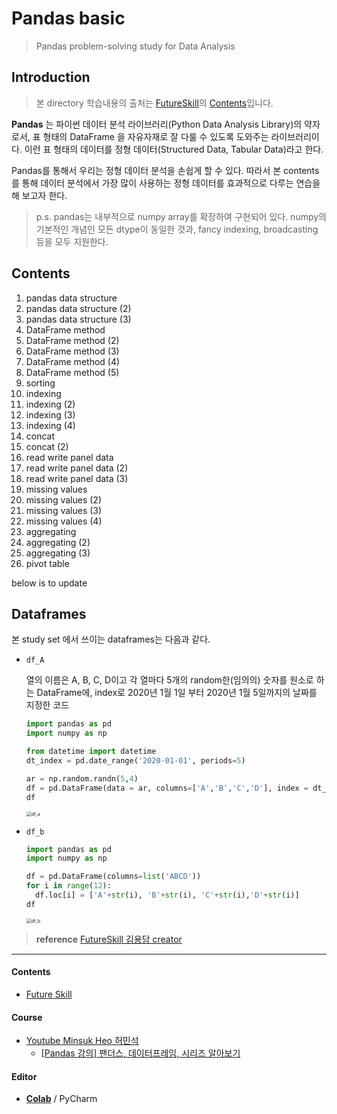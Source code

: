 # Pandas basic
> Pandas problem-solving study for Data Analysis



## Introduction

> 본 directory 학습내용의 출처는 [FutureSkill](https://futureskill.io/)의 [Contents](https://futureskill.io/content/903ab63c-2b24-4be0-ba1c-a3ba34dce258)입니다.

 **Pandas** 는 파이썬 데이터 분석 라이브러리(Python Data Analysis Library)의 약자로서, 표 형태의 DataFrame 을 자유자재로 잘 다룰 수 있도록 도와주는 라이브러리이다. 이런 표 형태의 데이터를 정형 데이터(Structured Data, Tabular Data)라고 한다.

Pandas를 통해서 우리는 정형 데이터 분석을 손쉽게 할 수 있다. 따라서 본 contents를 통해 데이터 분석에서 가장 많이 사용하는 정형 데이터를 효과적으로 다루는 연습을 해 보고자 한다.

> p.s. pandas는 내부적으로 numpy array를 확장하여 구현되어 있다. numpy의 기본적인 개념인 모든 dtype이 동일한 것과, fancy indexing, broadcasting 등을 모두 지원한다.



## Contents



1. pandas data structure
2. pandas data structure (2)
3. pandas data structure (3)
4. DataFrame method
5. DataFrame method (2)
6. DataFrame method (3)
7. DataFrame method (4)
8. DataFrame method (5)
9. sorting
10. indexing
11. indexing (2)
12. indexing (3)
13. indexing (4)
14. concat
15. concat (2)
16. read write panel data
17. read write panel data (2)
18. read write panel data (3)
19. missing values
20. missing values (2)
21. missing values (3)
22. missing values (4)
23. aggregating
24. aggregating (2)
25. aggregating (3)
26. pivot table



below is to update

## Dataframes

본 study set 에서 쓰이는 dataframes는 다음과 같다.



- `df_A`

  열의 이름은 A, B, C, D이고 각 열마다 5개의 random한(임의의) 숫자를 원소로 하는 DataFrame에, index로 2020년 1월 1일 부터 2020년 1월 5일까지의 날짜를 지정한 코드

  ~~~python
  import pandas as pd
  import numpy as np
  
  from datetime import datetime
  dt_index = pd.date_range('2020-01-01', periods=5)
  
  ar = np.random.randn(5,4)
  df = pd.DataFrame(data = ar, columns=['A','B','C','D'], index = dt_index)
  df
  ~~~

  <img src="/Users/seobj/Desktop/DEV/python-practice/pandas-basic/img/df_a.png" alt="df_a" style="zoom:50%;border:none" />  

- `df_b`

  ~~~python
  import pandas as pd
  import numpy as np
  
  df = pd.DataFrame(columns=list('ABCD'))
  for i in range(12):
    df.loc[i] = ['A'+str(i), 'B'+str(i), 'C'+str(i),'D'+str(i)]
  df
  ~~~

  <img src="/Users/seobj/Desktop/DEV/python-practice/pandas-basic/img/df_b.png" alt="df_b" style="zoom:50%;border:none" />  



> **reference** [FutureSkill 김용담 creator](https://futureskill.io/content/79eba49a-178d-41be-8f88-137a5127742d/question/ced42779-2980-46d6-90a5-8d4d2f1e6c61)







---



#### Contents

- [Future Skill](https://futureskill.io/)

#### Course
- [Youtube Minsuk Heo 허민석](https://www.youtube.com/channel/UCxP77kNgVfiiG6CXZ5WMuAQ)
  - [[Pandas 강의\] 팬더스, 데이터프레임, 시리즈 알아보기](https://www.youtube.com/watch?list=PLVNY1HnUlO26Igldy2Q6Nb2LZbpQWTyle&v=pFXipjh0ghw&feature=emb_logo) 

#### Editor
- [**Colab**](https://colab.research.google.com/) / PyCharm